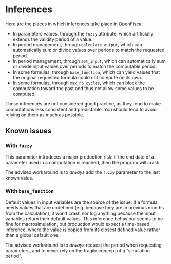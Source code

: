 # Inferences

Here are the places in which inferences take place in OpenFisca:

- In parameters values, through the `fuzzy` attribute, which artificially extends the validity period of a value.
- In period management, through `calculate_output`, which can automatically sum or divide values over periods to match the requested period.
- In period management, through `set_input`, which can automatically sum or divide input values over periods to match the computable period.
- In some formulas, through `base_function`, which can yield values that the original requested formula could not compute on its own.
- In some formulas, through `max_nb_cycles`, which can block the computation toward the past and thus not allow some values to be computed.

These inferences are not considered good practice, as they tend to make computations less consistent and predictable. You should tend to avoid relying on them as much as possible.


## Known issues

### With `fuzzy`

This parameter introduces a major production risk: if the end date of a parameter used in a computation is reached, then the program will crash.

The advised workaround is to _always_ add the `fuzzy` parameter to the last known value.

### With `base_function`

Default values in input variables are the source of the issue: if a formula needs values that are undefined (e.g. because they are in previous months from the calculation), it won't crash nor log anything because the input variables return their default values. This inference behaviour seems to be fine for macrosimulation, but production would expect a time-based inference, where the value is copied from its closest defined value rather than a global default one.

The advised workaround is to _always_ request the period when requesting parameters, and to never rely on the fragile concept of a “simulation period”.
